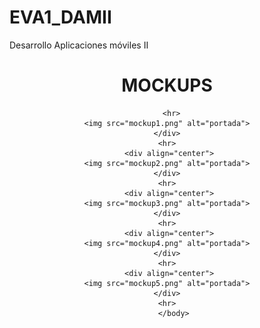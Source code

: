 # EVA1_DAMII
Desarrollo Aplicaciones móviles II
<!DOCTYPE html>
<html>
  <head>
    <meta charset="utf-8">
    <title>Calculadora de figuras geometricas</title>
  </head>
  <body>
    <h1 align="center">MOCKUPS</h1>
    <div align="center">
      
      <hr>
    <img src="mockup1.png" alt="portada">
    </div>
    <hr>
     <div align="center">
    <img src="mockup2.png" alt="portada">
    </div>
    <hr>
     <div align="center">
    <img src="mockup3.png" alt="portada">
    </div>
    <hr>
     <div align="center">
    <img src="mockup4.png" alt="portada">
    </div>
    <hr>
     <div align="center">
    <img src="mockup5.png" alt="portada">
    </div>
    <hr>
       </body>
</html>
